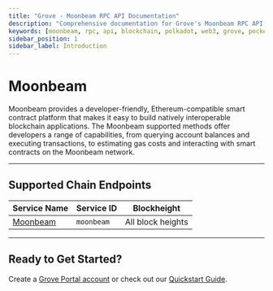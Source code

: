 ```yaml
---
title: "Grove - Moonbeam RPC API Documentation"
description: "Comprehensive documentation for Grove's Moonbeam RPC API, covering endpoint details and integration strategies for blockchain developers."
keywords: [moonbeam, rpc, api, blockchain, polkadot, web3, grove, pocket, pokt, cross-chain]
sidebar_position: 1
sidebar_label: Introduction
---
```


# Moonbeam

Moonbeam provides a developer-friendly, Ethereum-compatible smart contract platform that makes it easy to build natively interoperable blockchain applications. The Moonbeam supported methods offer developers a range of capabilities, from querying account balances and executing transactions, to estimating gas costs and interacting with smart contracts on the Moonbeam network.

---

## Supported Chain Endpoints

| Service Name                             | Service ID        | Blockheight         |
| ------------------------------------------------ | ----------------- | ------------------- |
| [Moonbeam](./endpoints/moonbeam) | `moonbeam`  | All block heights |

---

## Ready to Get Started?

Create a [Grove Portal account](https://portal.grove.city) or check out our [Quickstart Guide](/guides/getting-started/quickstart).
